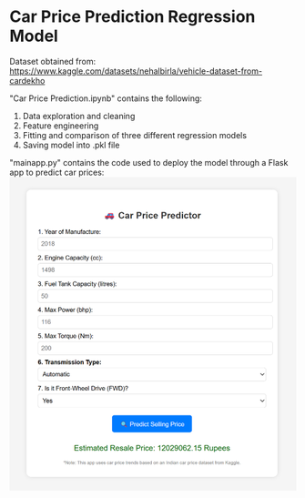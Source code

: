 # Car Price Prediction Regression Model
Dataset obtained from: https://www.kaggle.com/datasets/nehalbirla/vehicle-dataset-from-cardekho

"Car Price Prediction.ipynb" contains the following:
1. Data exploration and cleaning
2. Feature engineering
3. Fitting and comparison of three different regression models
4. Saving model into .pkl file

"mainapp.py" contains the code used to deploy the model through a Flask app to predict car prices:
![alt text](image.png)
